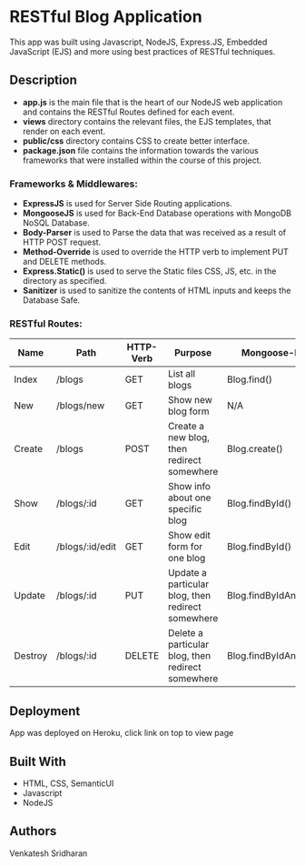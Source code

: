 # RESTful Blog Application 

This app was built using Javascript, NodeJS, Express.JS, Embedded JavaScript (EJS) and more using best practices of RESTful techniques.

## Description
* **app.js** is the main file that is the heart of our NodeJS web application and contains the RESTful Routes defined for each event.
* **views** directory contains the relevant files, the EJS templates, that render on each event.
* **public/css** directory contains CSS to create better interface.
* **package.json** file contains the information towards the various frameworks that were installed within the course of this project.


### Frameworks & Middlewares:

* **ExpressJS** is used for Server Side Routing applications.
* **MongooseJS** is used for Back-End Database operations with MongoDB NoSQL Database.
* **Body-Parser** is used to Parse the data that was received as a result of HTTP POST request.
* **Method-Override** is used to override the HTTP verb to implement PUT and DELETE methods.
* **Express.Static()** is used to serve the Static files CSS, JS, etc. in the directory as specified.
* **Sanitizer** is used to sanitize the contents of HTML inputs and keeps the Database Safe.



### RESTful Routes:

| Name	| Path	| HTTP-Verb	| Purpose	| Mongoose-Method |
| ----- | ----- | --------- | ------- | --------------- |
| Index	| /blogs	| GET	| List all blogs	| Blog.find() |
| New	| /blogs/new	| GET	| Show new blog form |	N/A | 
| Create	| /blogs	| POST	| Create a new blog, then redirect somewhere	| Blog.create() | 
| Show	| /blogs/:id	| GET	| Show info about one specific blog	| Blog.findById() | 
| Edit	| /blogs/:id/edit	| GET	| Show edit form for one blog	| Blog.findById() | 
| Update	| /blogs/:id	| PUT	| Update a particular blog, then redirect somewhere	| Blog.findByIdAndUpdate() | 
| Destroy	| /blogs/:id	| DELETE	| Delete a particular blog, then redirect somewhere	| Blog.findByIdAndRemove() | 

## Deployment

App was deployed on Heroku, click link on top to view page

## Built With

* HTML, CSS, SemanticUI
* Javascript
* NodeJS

## Authors
Venkatesh Sridharan

